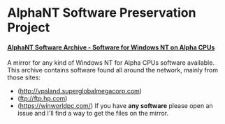 # AlphaNT Software Preservation Project
#### [AlphaNT Software Archive - Software for Windows NT on Alpha CPUs](https://mega.nz/#F!RyAxwAzQ!K1vjCrm7nd_lwNqlE-bU9Q)
A mirror for any kind of Windows NT for Alpha CPUs software available. 
This archive contains software found all around the network, mainly from those sites:
- (http://vpsland.superglobalmegacorp.com)
- (ftp://ftp.hp.com)
- (https://winworldpc.com/)
If you have **any software** please open an issue and I'll find a way to get the files on the mirror.
